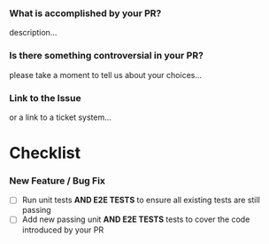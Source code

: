 <!--
There are two main goals in this document, depending on the nature of your PR:

- description: please tell us about your PR
- checklist: please review the checklist

To help to quickly understand the nature of your pull request,
please create a description that incorporates the following elements:
-->

### What is accomplished by your PR?

description...

### Is there something controversial in your PR?

please take a moment to tell us about your choices...

### Link to the Issue

or a link to a ticket system...

# Checklist

### New Feature / Bug Fix

- [ ] Run unit tests **AND E2E TESTS** to ensure all existing tests are still passing
- [ ] Add new passing unit **AND E2E TESTS** tests to cover the code introduced by your PR

<!--
Thanks for contributing!
-->
